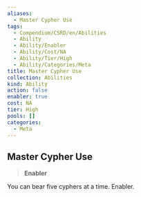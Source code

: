 ```yaml
---
aliases:
  - Master Cypher Use
tags:
  - Compendium/CSRD/en/Abilities
  - Ability
  - Ability/Enabler
  - Ability/Cost/NA
  - Ability/Tier/High
  - Ability/Categories/Meta
title: Master Cypher Use
collection: Abilities
kind: Ability
action: false
enabler: true
cost: NA
tier: High
pools: []
categories:
  - Meta
---
```

## Master Cypher Use    
>**Enabler**  
    
You can bear five cyphers at a time. Enabler.